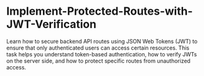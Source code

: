# Implement-Protected-Routes-with-JWT-Verification
Learn how to secure backend API routes using JSON Web Tokens (JWT) to ensure that only authenticated users can access certain resources. This task helps you understand token-based authentication, how to verify JWTs on the server side, and how to protect specific routes from unauthorized access.
